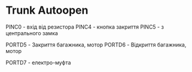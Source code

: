 Trunk Autoopen
==============


PINC0 - вхід від резистора
PINC4 - кнопка закриття
PINC5 - з центрального замка


PORTD5 - Закриття багажника, мотор
PORTD6 - Відкриття багажника, мотор

PORTD7 - електро-муфта
